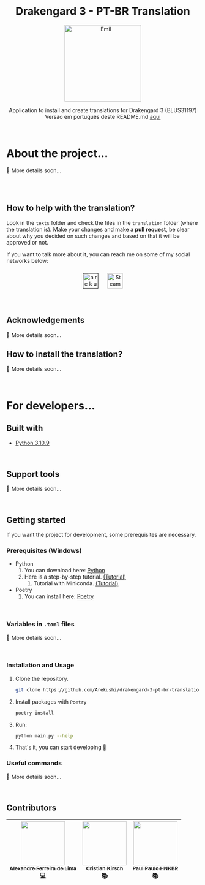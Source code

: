<h1 align="center">
  Drakengard 3 - PT-BR Translation
</h1>

<p align="center">
  <a href="#" target="blank">
    <img src="https://64.media.tumblr.com/8e6d5f2b00a4f243dc972f8fca58aa22/tumblr_plk41yKKf01vak9iio1_500.jpg" width="200" alt="Emil" />
  </a>
</p>

<p align="center">
  Application to install and create translations for Drakengard 3 (BLUS31197)
  <br>
  Versão em português deste README.md <a href="https://github.com/Arekushi/drakengard-3-pt-br-translation/blob/master/README.pt.md">aqui</a>
</p>

<br>

# About the project...
🚧 More details soon...

<br><br>

## How to help with the translation?
Look in the `texts` folder and check the files in the `translation` folder (where the translation is).
Make your changes and make a **pull request**, be clear about why you decided on such changes and based on that it will be approved or not.

If you want to talk more about it, you can reach me on some of my social networks below:
<p align="center">
    <a
        style="all: unset;"
        target="_blank"
        href="">
        <img style="padding: 10px" title="a r e k u s h i#1445" alt="a r e k u s h i#1445" width="40px" src="https://i.imgur.com/WuqAV26.png">
    </a>
    <a
        style="all: unset;"
        target="_blank"
        href="https://steamcommunity.com/id/arekushii">
        <img style="padding: 10px" title="Steam" alt="Steam" width="40px" src="https://i.imgur.com/3qObil8.png">
    </a>
</p>

<br>

## Acknowledgements
🚧 More details soon...

## How to install the translation?
🚧 More details soon...

<br>

# For developers...

## Built with
- [Python 3.10.9][python]

<br>

## Support tools
🚧 More details soon...

<br>

## Getting started
If you want the project for development, some prerequisites are necessary.

### Prerequisites (Windows)
* Python
  1. You can download here: [Python][python_url]
  2. Here is a step-by-step tutorial. [(Tutorial)][python_tutorial_url]
     1. Tutorial with Miniconda. [(Tutorial)][miniconda_tutorial]
* Poetry
  1. You can install here: [Poetry][poetry_url]

<br>

### Variables in `.toml` files
🚧 More details soon...

<br>

### Installation and Usage
1. Clone the repository.
    ```sh
    git clone https://github.com/Arekushi/drakengard-3-pt-br-translation.git
    ```

2. Install packages with `Poetry`
    ```sh
    poetry install
    ```

3. Run:
    ```sh
    python main.py --help
    ```

4. That's it, you can start developing 🎉

### Useful commands
🚧 More details soon...

<br>

## Contributors
| [<div><img width=115 src="https://avatars.githubusercontent.com/u/54884313?v=4"><br><sub>Alexandre Ferreira de Lima</sub></div>][arekushi] <div title="Code and Translation">💻</div> | [<div><img width=115 src="https://avatars.githubusercontent.com/u/131723671?v=4"><br><sub>Cristian Kirsch</sub></div>][omainha] <div title="Translation and Review">📚</div> | [<div><img width=115 src="https://avatars.githubusercontent.com/u/174618134?v=4"><br><sub>Paul Paulo HNKBR</sub></div>][paulo] <div title="Translation and Review">📚</div> |
| :---: | :---: | :---: |

<!-- [Build With] -->
[python]: https://www.python.org/downloads/

<!-- [Some links] -->
[python_url]: https://www.python.org/downloads/
[python_tutorial_url]: https://www.digitalocean.com/community/tutorials/install-python-windows-10
[miniconda_tutorial]: https://katiekodes.com/setup-python-windows-miniconda/
[poetry_url]: https://python-poetry.org/docs/#installation

<!-- [Contributors] -->
[arekushi]: https://github.com/Arekushi
[omainha]: https://github.com/MainhaLisa
[paulo]: https://github.com/PaulPauloHNKBR
